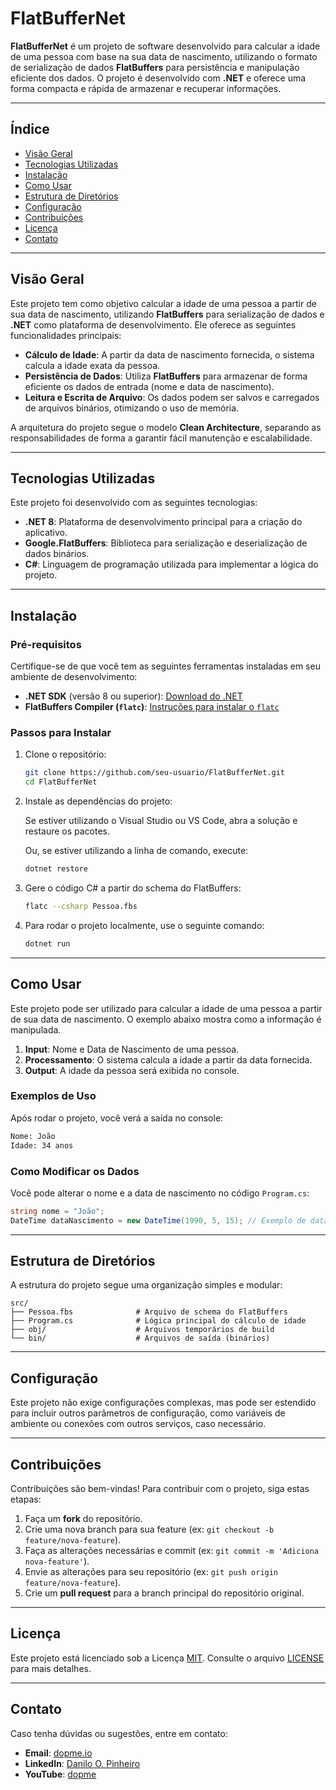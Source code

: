 # FlatBufferNet

**FlatBufferNet** é um projeto de software desenvolvido para calcular a idade de uma pessoa com base na sua data de nascimento, utilizando o formato de serialização de dados **FlatBuffers** para persistência e manipulação eficiente dos dados. O projeto é desenvolvido com **.NET** e oferece uma forma compacta e rápida de armazenar e recuperar informações.

---

## Índice

- [Visão Geral](#visão-geral)
- [Tecnologias Utilizadas](#tecnologias-utilizadas)
- [Instalação](#instalação)
- [Como Usar](#como-usar)
- [Estrutura de Diretórios](#estrutura-de-diretórios)
- [Configuração](#configuração)
- [Contribuições](#contribuições)
- [Licença](#licença)
- [Contato](#contato)

---

## Visão Geral

Este projeto tem como objetivo calcular a idade de uma pessoa a partir de sua data de nascimento, utilizando **FlatBuffers** para serialização de dados e **.NET** como plataforma de desenvolvimento. Ele oferece as seguintes funcionalidades principais:

- **Cálculo de Idade**: A partir da data de nascimento fornecida, o sistema calcula a idade exata da pessoa.
- **Persistência de Dados**: Utiliza **FlatBuffers** para armazenar de forma eficiente os dados de entrada (nome e data de nascimento).
- **Leitura e Escrita de Arquivo**: Os dados podem ser salvos e carregados de arquivos binários, otimizando o uso de memória.

A arquitetura do projeto segue o modelo **Clean Architecture**, separando as responsabilidades de forma a garantir fácil manutenção e escalabilidade.

---

## Tecnologias Utilizadas

Este projeto foi desenvolvido com as seguintes tecnologias:

- **.NET 8**: Plataforma de desenvolvimento principal para a criação do aplicativo.
- **Google.FlatBuffers**: Biblioteca para serialização e deserialização de dados binários.
- **C#**: Linguagem de programação utilizada para implementar a lógica do projeto.

---

## Instalação

### Pré-requisitos

Certifique-se de que você tem as seguintes ferramentas instaladas em seu ambiente de desenvolvimento:

- **.NET SDK** (versão 8 ou superior): [Download do .NET](https://dotnet.microsoft.com/download)
- **FlatBuffers Compiler (`flatc`)**: [Instruções para instalar o `flatc`](https://google.github.io/flatbuffers/)

### Passos para Instalar

1. Clone o repositório:

   ```bash
   git clone https://github.com/seu-usuario/FlatBufferNet.git
   cd FlatBufferNet
   ```

2. Instale as dependências do projeto:

   Se estiver utilizando o Visual Studio ou VS Code, abra a solução e restaure os pacotes.

   Ou, se estiver utilizando a linha de comando, execute:

   ```bash
   dotnet restore
   ```

3. Gere o código C# a partir do schema do FlatBuffers:

   ```bash
   flatc --csharp Pessoa.fbs
   ```

4. Para rodar o projeto localmente, use o seguinte comando:

   ```bash
   dotnet run
   ```

---

## Como Usar

Este projeto pode ser utilizado para calcular a idade de uma pessoa a partir de sua data de nascimento. O exemplo abaixo mostra como a informação é manipulada.

1. **Input**: Nome e Data de Nascimento de uma pessoa.
2. **Processamento**: O sistema calcula a idade a partir da data fornecida.
3. **Output**: A idade da pessoa será exibida no console.

### Exemplos de Uso

Após rodar o projeto, você verá a saída no console:

```bash
Nome: João
Idade: 34 anos
```

### Como Modificar os Dados

Você pode alterar o nome e a data de nascimento no código `Program.cs`:

```csharp
string nome = "João";
DateTime dataNascimento = new DateTime(1990, 5, 15); // Exemplo de data de nascimento
```

---

## Estrutura de Diretórios

A estrutura do projeto segue uma organização simples e modular:

```
src/
├── Pessoa.fbs              # Arquivo de schema do FlatBuffers
├── Program.cs              # Lógica principal do cálculo de idade
├── obj/                    # Arquivos temporários de build
└── bin/                    # Arquivos de saída (binários)
```

---

## Configuração

Este projeto não exige configurações complexas, mas pode ser estendido para incluir outros parâmetros de configuração, como variáveis de ambiente ou conexões com outros serviços, caso necessário.

---

## Contribuições

Contribuições são bem-vindas! Para contribuir com o projeto, siga estas etapas:

1. Faça um **fork** do repositório.
2. Crie uma nova branch para sua feature (ex: `git checkout -b feature/nova-feature`).
3. Faça as alterações necessárias e commit (ex: `git commit -m 'Adiciona nova-feature'`).
4. Envie as alterações para seu repositório (ex: `git push origin feature/nova-feature`).
5. Crie um **pull request** para a branch principal do repositório original.

---

## Licença

Este projeto está licenciado sob a Licença [MIT](LICENSE). Consulte o arquivo [LICENSE](LICENSE) para mais detalhes.

---

## Contato

Caso tenha dúvidas ou sugestões, entre em contato:

- **Email**: [dopme.io](mailto:daniloopinheiro@dopme.io)
- **LinkedIn**: [Danilo O. Pinheiro](https://www.linkedin.com/in/daniloopinheiro/)
- **YouTube**: [dopme](https://www.youtube.com/@dopme-io)
